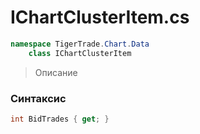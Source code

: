 
# IChartClusterItem.cs
```csharp
namespace TigerTrade.Chart.Data  
    class IChartClusterItem
```

> Описание

### Синтаксис
```csharp
int BidTrades { get; }
```
